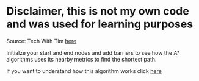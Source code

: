 # Disclaimer, this is not my own code and was used for learning purposes
Source: Tech With Tim [here](https://www.youtube.com/watch?v=JtiK0DOeI4A)

Initialze your start and end nodes and add barriers to see how the A* algorithms uses its nearby metrics to find the shortest path. 

If you want to understand how this algorithm works click [here](https://brilliant.org/wiki/a-star-search/)

